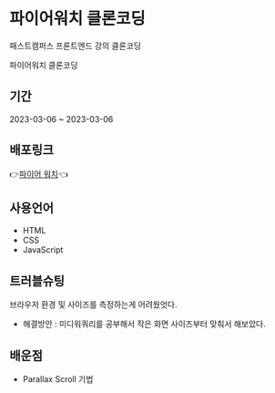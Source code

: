 # 파이어워치 클론코딩 

패스트캠퍼스 프론트엔드 강의 클론코딩

파이어워치 클론코딩


## 기간

2023-03-06 ~ 2023-03-06

## 배포링크

👉<a href='https://kyojin-hwang.github.io/404error-clone-front'>파이어 워치</a>👈

## 사용언어

- HTML
- CSS
- JavaScript

## 트러블슈팅

브라우저 환경 및 사이즈를 측정하는게 어려웠엇다. 
  - 해결방안 : 미디워쿼리를 공부해서 작은 화면 사이즈부터 맞춰서 해보았다. 

## 배운점

- Parallax Scroll 기법
